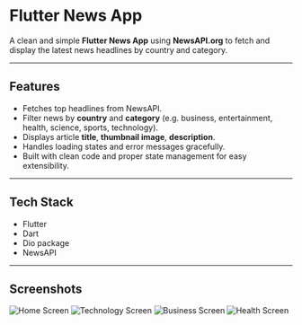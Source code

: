 # Flutter News App

A clean and simple **Flutter News App** using **NewsAPI.org** to fetch and display the latest news headlines by country and category.

---

##  Features
- Fetches top headlines from NewsAPI.
- Filter news by **country** and **category** (e.g. business, entertainment, health, science, sports, technology).
- Displays article **title**, **thumbnail image**, **description**.
- Handles loading states and error messages gracefully.
- Built with clean code and proper state management for easy extensibility.

---

## Tech Stack
- Flutter
- Dart
- Dio package
- NewsAPI

---

## Screenshots

![Home Screen](screenshots/s1.png)
![Technology Screen](screenshots/s2.png)
![Business Screen](screenshots/s2.png)
![Health Screen](screenshots/s2.png)
